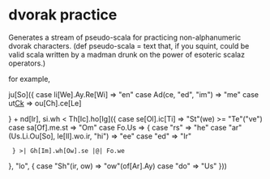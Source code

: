 dvorak practice
======

Generates a stream of pseudo-scala for practicing non-alphanumeric dvorak characters.
(def pseudo-scala = text that, if you squint, could be valid scala written by a madman drunk on the power of esoteric scalaz operators.)

for example,

   ju[So]({
     case li[We].Ay.Re[Wi] => "en"
     case Ad(ce, "ed", "im") => "me"
     case ut[Ck]("is") => ou[Ch].ce[Le]

   } + nd[Ir], si.wh < Th[Ic].ho[Ig]({
     case se[Ol].ic[Ti] => "St"(we) >= "Te"("ve")
     case sa[Of].me.st => "Om"
     case Fo.Us => {
       case "rs" => "he"
       case "ar"(Us.Li.Ou[So], le[Il].wo.ir, "hi") => "ee"
       case "ed" => "Ir"

     } >| Gh[Im].wh[Ow].se |@| Fo.we

   }, "lo", {
     case "Sh"(ir, ow) => "ow"(of[Ar].Ay)
     case "do" => "Us"
   }))
